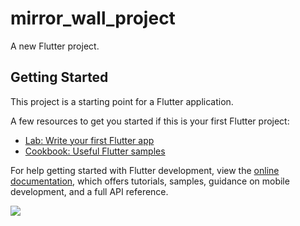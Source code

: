 # mirror_wall_project

A new Flutter project.

## Getting Started

This project is a starting point for a Flutter application.

A few resources to get you started if this is your first Flutter project:

- [Lab: Write your first Flutter app](https://docs.flutter.dev/get-started/codelab)
- [Cookbook: Useful Flutter samples](https://docs.flutter.dev/cookbook)

For help getting started with Flutter development, view the
[online documentation](https://docs.flutter.dev/), which offers tutorials,
samples, guidance on mobile development, and a full API reference.

<p>
<img src="https://user-images.githubusercontent.com/116251590/228150220-0d99ecb5-1291-4e5e-8091-e52a187bf983.png">
<img src"https://user-images.githubusercontent.com/116251590/228150390-ff0957b0-9a23-455b-b4f7-1cd3118ae522.png">

</p>

